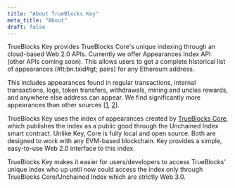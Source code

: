 ```yaml
---
title: "About TrueBlocks Key"
meta_title: "About"
draft: false
---
```


TrueBlocks Key provides TrueBlocks Core's unique indexing through an cloud-based Web 2.0 APIs. Currently we offer Appearances Index API (other APIs coming soon). This allows users to get a complete historical list of appearances (#lt;bn.txid#gt; pairs) for any Ethereum address.

This includes appearances found in regular transactions, internal transactions, logs, token transfers, withdrawals, mining and uncles rewards, and anywhere else address can appear. We find significantly more appearances than other sources [[1](https://tjayrush.medium.com/how-accurate-is-etherscan-83dab12eeedd), [2](https://medium.com/coinmonks/trueblocks-covalent-comparison-7b42f3d1e6f7)].

TrueBlocks Key uses the index of appearances created by [TrueBlocks Core](https://trueblocks.io), which publishes the index as a public good through the Unchained Index smart contract. Unlike Key, Core is fully local and open source. Both are designed to work with any EVM-based blockchain. Key provides a simple, easy-to-use Web 2.0 interface to this index.

TrueBlocks Key makes it easier for users/developers to access TrueBlocks' unique index who up until now could access the index only through TrueBlocks Core/Unchained Index which are strictly Web 3.0.
